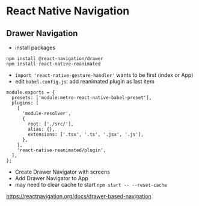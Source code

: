 # React Native Navigation

## Drawer Navigation

- install packages
```
npm install @react-navigation/drawer
npm install react-native-reanimated
```
- `import 'react-native-gesture-handler'` wants to be first (index or App)
- edit `babel.config.js`:  add reanimated plugin as last item
```
module.exports = {
  presets: ['module:metro-react-native-babel-preset'],
  plugins: [
    [
      'module-resolver',
      {
        root: ['./src/'],
        alias: {},
        extensions: ['.tsx', '.ts', '.jsx', '.js'],
      },
    ],
    'react-native-reanimated/plugin',
  ],
};
```

- Create Drawer Navigator with screens
- Add Drawer Navigator to App
- may need to clear cache to start
`npm start -- --reset-cache`

https://reactnavigation.org/docs/drawer-based-navigation